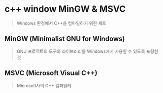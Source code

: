 # c++ window MinGW & MSVC

> Windows 환경에서 C++을 컴파일하기 위한 세트

## MinGW (Minimalist GNU for Windows)

> GNU 프로젝트의 도구와 라이브러리를 Windows에서 사용할 수 있도록 포팅한 것

## MSVC (Microsoft Visual C++)

> Microsoft사의 C++ 컴파일러
